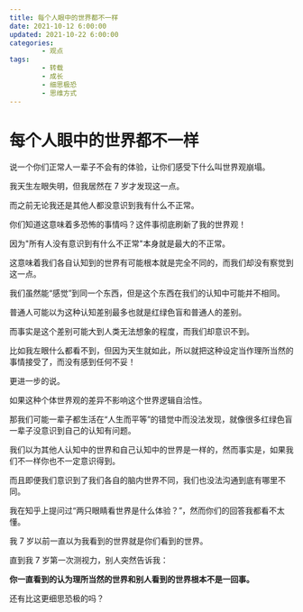 ```yaml
---
title: 每个人眼中的世界都不一样
date: 2021-10-12 6:00:00
updated: 2021-10-22 6:00:00
categories:
        - 观点
tags:
        - 转载
        - 成长
        - 细思极恐
        - 思维方式
---
```


# 每个人眼中的世界都不一样

说一个你们正常人一辈子不会有的体验，让你们感受下什么叫世界观崩塌。

我天生左眼失明，但我居然在 7 岁才发现这一点。

而之前无论我还是其他人都没意识到我有什么不正常。

你们知道这意味着多恐怖的事情吗？这件事彻底刷新了我的世界观！

因为"所有人没有意识到有什么不正常"本身就是最大的不正常。

这意味着我们各自认知到的世界有可能根本就是完全不同的，而我们却没有察觉到这一点。

我们虽然能“感觉”到同一个东西，但是这个东西在我们的认知中可能并不相同。

普通人可能以为这种认知差别最多也就是红绿色盲和普通人的差别。

而事实是这个差别可能大到人类无法想象的程度，而我们却意识不到。

比如我左眼什么都看不到，但因为天生就如此，所以就把这种设定当作理所当然的事情接受了，而没有感到任何不妥！

更进一步的说。

如果这种个体世界观的差异不影响这个世界逻辑自洽性。

那我们可能一辈子都生活在“人生而平等”的错觉中而没法发现，就像很多红绿色盲一辈子没意识到自己的认知有问题。

我们以为其他人认知中的世界和自己认知中的世界是一样的，然而事实是，如果我们不一样你也不一定意识得到。

而且即便我们意识到了我们各自的脑内世界不同，我们也没法沟通到底有哪里不同。

我在知乎上提问过“两只眼睛看世界是什么体验？”，然而你们的回答我都看不太懂。

我 7 岁以前一直以为我看到的世界就是你们看到的世界。

直到我 7 岁第一次测视力，别人突然告诉我：

**你一直看到的认为理所当然的世界和别人看到的世界根本不是一回事。**

还有比这更细思恐极的吗？
